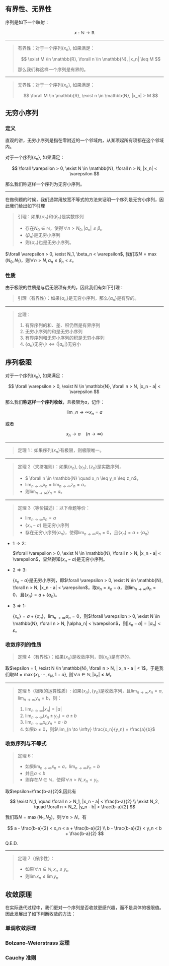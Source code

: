 ## 有界性、无界性

序列是如下一个映射：

$$
x: \mathbb{N} \to \mathbb{R}
$$

---

> 有界性：对于一个序列$\{x_n\}$, 如果满足：
>
> $$
> \exist M \in \mathbb{R}, \forall n \in \mathbb{N}, |x_n| \leq M
> $$
>
> 那么我们称这样一个序列是有界的。

---

> 无界性：对于一个序列$\{x_n\}$, 如果满足：
>
> $$
> \forall M \in \mathbb{R}, \exist n \in \mathbb{N}, |x_n| > M
> $$

## 无穷小序列

### 定义

直观的讲，无穷小序列是指在零附近的一个邻域内，从某项起所有项都在这个邻域内。

对于一个序列$\{x_n\}$, 如果满足：

$$
\forall \varepsilon > 0, \exist N \in \mathbb{N}, \forall n > N, |x_n| < \varepsilon
$$

那么我们称这样一个序列为无穷小序列。

---

在做例题的时候，我们通常用放宽不等式的方法来证明一个序列是无穷小序列，因此我们给出如下引理

> 引理：如果$\{\alpha_n\}$和$\{\beta_n\}$是实数序列
>
> - 存在$N_0 \in \mathbb{N}$，使得$\forall n > N_0, | \alpha_n | \leq \beta_n$
> - $\{\beta_n\}$是无穷小序列
> - 则$\{\alpha_n\}$也是无穷小序列。

$\forall \varepsilon > 0, \exist N_1, \beta_n < \varepsilon$, 我们取$N = \max(N_0, N_1)$，则$\forall n > N, \alpha_n \leq \beta_n < \varepsilon$。

### 性质

由于极限的性质是与后无限项有关的，因此我们有如下引理：

> 引理（有界性）：如果$\{\alpha_n\}$是无穷小序列，那么$\{\alpha_n\}$是有界的。

---

> 定理：
>
> 1. 有界序列的和、差、积仍然是有界序列
> 2. 无穷小序列的和是无穷小序列
> 3. 有界序列和无穷小序列的积是无穷小序列
> 4. $\{\alpha_n\}$无穷小$\iff \{| a_n | \}$无穷小

## 序列极限

对于一个序列$\{x_n\}$, 如果满足：

$$
\forall \varepsilon > 0, \exist N \in \mathbb{N}, \forall n > N, |x_n - a| < \varepsilon
$$

那么我们**称这样一个序列收敛**，且极限为$a$，记作：

$$
\lim\_{n \to \infty} x_n = a
$$

或者

$$
x_n \to a \quad (n \to \infty)
$$

---

> 定理 1：如果序列$\{ x_n \}$有极限，则极限唯一。

---

> 定理 2（夹挤准则）：如果$\{x_n\}, \{y_n\}, \{z_n\}$是实数序列，
>
> - $ \forall n \in \mathbb{N} \quad x_n \leq y_n \leq z_n$，
> - $\lim_{n \to \infty} x_n = \lim_{n \to \infty} z_n = a$，
> - 则$\lim_{n \to \infty} y_n = a$。

---

> 定理 3（等价描述）：以下命题等价：
>
> - $\lim_{n \to \infty} x_n = a$
> - $\{x_n - a \}$ 是无穷小序列
> - 存在无穷小序列$\{\alpha_n\}$，使得$\lim_{n \to \infty} \alpha_n = 0$，且$\{x_n\} = a + \{\alpha_n\}$

- $1 \Rightarrow 2$:

  $\forall \varepsilon > 0, \exist N \in \mathbb{N}, \forall n > N, |x_n - a| < \varepsilon$，显然得知$\{x_n - a\}$是无穷小序列。

- $2 \Rightarrow 3$:

  $\{x_n - a\}$是无穷小序列，即$\forall \varepsilon > 0, \exist N \in \mathbb{N}, \forall n > N, |x_n - a| < \varepsilon$，取$\alpha_n = x_n - a$，则$\lim_{n \to \infty} \alpha_n = 0$，且$\{x_n\} = a + \{\alpha_n\}$。

- $3 \Rightarrow 1$:

  $\{x_n\} = a + \{\alpha_n\}$，$\lim_{n \to \infty} \alpha_n = 0$，则$\forall \varepsilon > 0, \exist N \in \mathbb{N}, \forall n > N, |\alpha_n| < \varepsilon$，则$|x_n - a| = |\alpha_n| < \varepsilon$。

### 收敛序列的性质

> 定理 4（有界性）：如果$\{x_n\}$是收敛序列，则$\{x_n\}$是有界的。

取$\epsilon = 1, \exist N \in \mathbb{N}, \forall n > N, | x_n - a | < 1$，于是我们取$M = \max\{ x_1, \cdots, x_{N}, 1+a \}$, 则$\forall n \in \mathbb{N}, |x_n| \leq M$。

---

> 定理 5（极限的运算性质）: 如果$\{x_n\}, \{y_n\}$是收敛序列，且$\lim_{n \to \infty} x_n = a, \lim_{n \to \infty} y_n = b$，则：
>
> 1. $\lim_{n \to \infty} | x_n | = |a|$
> 2. $\lim_{n \to \infty} (x_n \pm y_n) = a \pm b$
> 3. $\lim_{n \to \infty} x_n y_n = a \cdot b$
> 4. 如果$b \neq 0$，则$\lim_{n \to \infty} \frac{x_n}{y_n} = \frac{a}{b}$

### 收敛序列与不等式

> 定理 6：
>
> - 如果$\lim_{n \to \infty} x_n = a$，$\lim_{n \to \infty} y_n = b$
> - 并且$a < b$
> - 则存在$N \in \mathbb{N}$，使得$\forall n > N, x_n < y_n$

取$\epsilon=\frac{b-a}{2}$,因此有

$$
\exist N_1, \quad \forall n > N_1, |x_n - a| < \frac{b-a}{2} \\
\exist N_2, \quad \forall n > N_2, |y_n - b| < \frac{b-a}{2}
$$

我们取$N = \max(N_1, N_2)$，则$\forall n > N$，有

$$
a - \frac{b-a}{2} < x_n < a + \frac{b-a}{2} \\
b - \frac{b-a}{2} < y_n < b + \frac{b-a}{2}
$$

Q.E.D.

---

> 定理 7（保序性）：
>
> - 如果$\forall n \in \mathbb{N}, x_n \leq y_n$
> - 则$\lim x_n \leq \lim y_n$

## 收敛原理

在实际迭代过程中，我们更对一个序列是否收敛更感兴趣，而不是具体的极限值。因此发展出了如下判断收敛的方法：

### 单调收敛原理

### Bolzano-Weierstrass 定理

### Cauchy 准则
